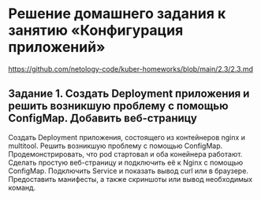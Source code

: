# Решение домашнего задания к занятию «Конфигурация приложений»
https://github.com/netology-code/kuber-homeworks/blob/main/2.3/2.3.md

## Задание 1. Создать Deployment приложения и решить возникшую проблему с помощью ConfigMap. Добавить веб-страницу
Создать Deployment приложения, состоящего из контейнеров nginx и multitool.
Решить возникшую проблему с помощью ConfigMap.
Продемонстрировать, что pod стартовал и оба конейнера работают.
Сделать простую веб-страницу и подключить её к Nginx с помощью ConfigMap. Подключить Service и показать вывод curl или в браузере.
Предоставить манифесты, а также скриншоты или вывод необходимых команд.
